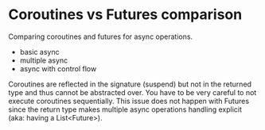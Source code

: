 # Coroutines vs Futures comparison

Comparing coroutines and futures for async operations.
- basic async
- multiple async
- async with control flow


Coroutines are reflected in the signature (suspend) but not in the returned type and thus cannot be abstracted over.
You have to be very careful to not execute coroutines sequentially. This issue does not happen with Futures since
the return type makes multiple async operations handling explicit (aka: having a List<Future<T>>).